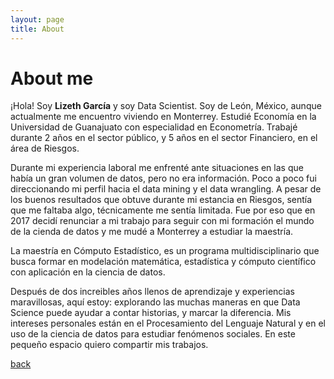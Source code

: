 ```yaml
---
layout: page
title: About
---
```


# About me

¡Hola! Soy **Lizeth García** y soy Data Scientist. Soy de León, México, aunque actualmente me encuentro viviendo en Monterrey. Estudié Economía en la Universidad de Guanajuato con especialidad en Econometría. Trabajé durante 2 años en el sector público, y 5 años en el sector Financiero, en el área de Riesgos. 

Durante mi experiencia laboral me enfrenté ante situaciones en las que había un gran volumen de datos, pero no era información. Poco a poco fui direccionando mi perfil hacia el data mining y el data wrangling. A pesar de los buenos resultados que obtuve durante mi estancia en Riesgos, sentía que me faltaba algo, técnicamente me sentía limitada. Fue por eso que en 2017 decidí renunciar a mi trabajo para seguir con mi formación el mundo de la cienda de datos y me mudé a Monterrey a estudiar la maestría.

La maestría en Cómputo Estadístico, es un programa multidisciplinario que busca formar en modelación matemática, estadística y cómputo científico con aplicación en la ciencia de datos.

Después de dos increibles años llenos de aprendizaje y experiencias maravillosas, aquí estoy: explorando las muchas maneras en que Data Science puede ayudar a contar historias, y marcar la diferencia. Mis intereses personales están en el Procesamiento del Lenguaje Natural y en el uso de la ciencia de datos para estudiar fenómenos sociales. En este pequeño espacio quiero compartir mis trabajos.


[back](./)
